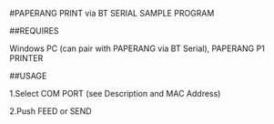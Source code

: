 #PAPERANG PRINT via BT SERIAL SAMPLE PROGRAM

##REQUIRES

Windows PC (can pair with PAPERANG via BT Serial), PAPERANG P1 PRINTER

##USAGE

1.Select COM PORT (see Description and MAC Address)

2.Push FEED or SEND
